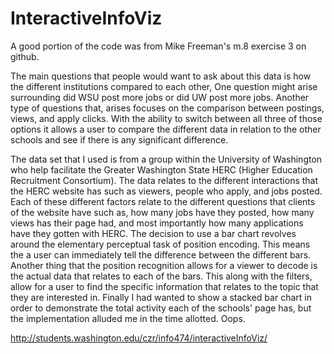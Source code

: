 # InteractiveInfoViz

A good portion of the code was from Mike Freeman's m.8 exercise 3 on github.

The main questions that people would want to ask about this data is how the different institutions compared to each other,
One question might arise surrounding did WSU post more jobs or did UW post more jobs.  Another type of questions that,
arises focuses on the comparison between postings, views, and apply clicks.  With the ability to switch between all three
of those options it allows a user to compare the different data in relation to the other schools and see if there is any
significant difference.  

The data set that I used is from a group within the University of Washington who help facilitate the Greater Washington
State HERC (Higher Education Recruitment Consortium).  The data relates to the different interactions that the HERC
website has such as viewers, people who apply, and jobs posted.  Each of these different factors relate to the different
questions that clients of the website have such as, how many jobs have they posted, how many views has their page had,
and most importantly how many applications have they gotten with HERC.  The decision to use a bar chart revolves around
the elementary perceptual task of position encoding.  This means the a user can immediately tell the difference between
the different bars.  Another thing that the position recognition allows for a viewer to decode is the actual data that
relates to each of the bars.  This along with the filters, allow for a user to find the specific information that relates
to the topic that they are interested in.  Finally I had wanted to show a stacked bar chart in order to demonstrate the
total activity each of the schools' page has, but the implementation alluded me in the time allotted.  Oops.


http://students.washington.edu/czr/info474/interactiveInfoViz/